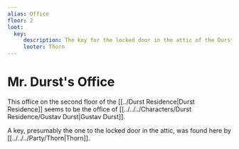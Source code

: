 ```yaml
---
alias: Office
floor: 2
loot:
  key:
     description: The key for the locked door in the attic of the Durst Residence
     looter: Thorn
---
```


# Mr. Durst's Office
This office on the second floor of the [[../Durst Residence|Durst Residence]] seems to be the office of [[../../../Characters/Durst Residence/Gustav Durst|Gustav Durst]].

A key, presumably the one to the locked door in the attic, was found here by [[../../../Party/Thorn|Thorn]].